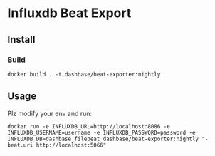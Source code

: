 # Influxdb Beat Export

## Install

### Build

```
docker build . -t dashbase/beat-exporter:nightly
```

## Usage

Plz modify your env and run:

```
docker run -e INFLUXDB_URL=http://localhost:8086 -e INFLUXDB_USERNAME=username -e INFLUXDB_PASSWORD=password -e INFLUXDB_DB=dashbase_filebeat dashbase/beat-exporter:nightly "-beat.uri http://localhost:5066"
```

